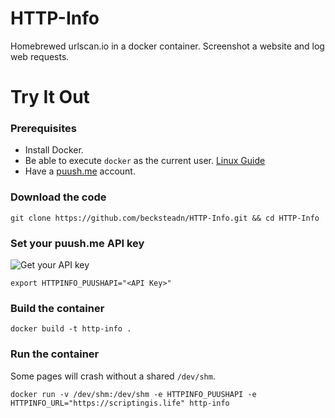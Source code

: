 # HTTP-Info
Homebrewed urlscan.io in a docker container. Screenshot a website and log web requests.

# Try It Out

### Prerequisites

* Install Docker.
* Be able to execute `docker` as the current user. [Linux Guide](https://docs.docker.com/install/linux/linux-postinstall/#manage-docker-as-a-non-root-user)
* Have a [puush.me](https://puush.me/) account.

### Download the code
`git clone https://github.com/becksteadn/HTTP-Info.git && cd HTTP-Info`

### Set your puush.me API key

![Get your API key](https://puu.sh/BgkK6/fa2d86e75d.png)


`export HTTPINFO_PUUSHAPI="<API Key>"`

### Build the container
`docker build -t http-info .`

### Run the container
Some pages will crash without a shared `/dev/shm`. 

`docker run -v /dev/shm:/dev/shm -e HTTPINFO_PUUSHAPI -e HTTPINFO_URL="https://scriptingis.life" http-info`
